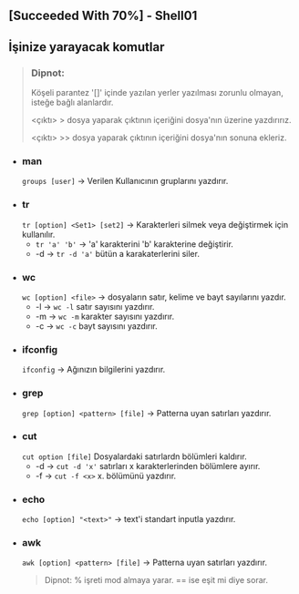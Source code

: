 ## **[Succeeded With 70%] - Shell01**

## **İşinize yarayacak komutlar**
>### Dipnot:
>Köşeli parantez '[]' içinde yazılan yerler yazılması zorunlu olmayan, isteğe bağlı alanlardır.
>
> <çıktı> > dosya yaparak çıktının içeriğini dosya'nın üzerine yazdırırız.
>
> <çıktı> >> dosya yaparak çıktının içeriğini dosya'nın sonuna ekleriz.

* ### man
	```groups [user]``` -> Verilen Kullanıcının gruplarını yazdırır.
* ### tr
	```tr [option] <Set1> [set2]``` -> Karakterleri silmek veya değiştirmek için kullanılır.
	* ```tr 'a' 'b'``` -> 'a' karakterini 'b' karakterine değiştirir.
	* -d -> ```tr -d 'a'``` bütün a karakaterlerini siler.
* ### wc
	```wc [option] <file>``` -> dosyaların satır, kelime ve bayt sayılarını yazdır.
	* -l -> ```wc -l``` satır sayısını yazdırır.
	* -m -> ```wc -m``` karakter sayısını yazdırır.
	* -c -> ```wc -c``` bayt sayısını yazdırır.
* ### ifconfig
	```ifconfig``` -> Ağınızın bilgilerini yazdırır.
* ### grep
	```grep [option] <pattern> [file]``` -> Patterna uyan satırları yazdırır.
* ### cut
	```cut option [file]``` Dosyalardaki satırlardn bölümleri kaldırır.
	* -d -> ```cut -d 'x'``` satırları x karakterlerinden bölümlere ayırır.
	* -f -> ```cut -f <x>``` x. bölümünü yazdırır.
* ### echo
	```echo [option] "<text>"``` -> text'i standart inputla yazdırır.
* ### awk
	```awk [option] <pattern> [file]``` -> Patterna uyan satırları yazdırır.
	>Dipnot:
	>% işreti mod almaya yarar. == ise eşit mi diye sorar.
<!--
cut
Bölgeleri çıkarmaya yarar.-->

